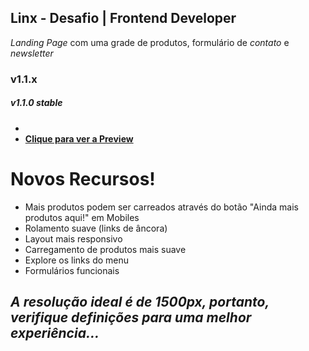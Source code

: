## Linx - Desafio | Frontend Developer

  _Landing Page_ com uma grade de produtos, formulário de _contato_ e _newsletter_

### v1.1.x

##### v1.1.0 stable
-
- **[Clique para ver a Preview](https://alessondejesus.github.io/linx-test-dsn/  "Clique Aqui")**

# Novos Recursos!

  - Mais produtos podem ser carreados através do botão "Ainda mais produtos aqui!" em Mobiles
  - Rolamento suave (links de âncora)
  - Layout mais responsivo
  - Carregamento de produtos mais suave
  - Explore os links do menu
  - Formulários funcionais 

_A resolução ideal é de 1500px, portanto, verifique definições para uma melhor experiência..._
------------